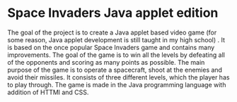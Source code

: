 # Space Invaders Java applet edition
The goal of the project is to create a Java applet based video game (for some reason, Java applet development is still taught in my high school) . It is based on the once popular Space Invaders game and contains many improvements. The goal of the game is to win all the levels by defeating all of the opponents and scoring as many points as possible. The main purpose of the game is to operate a spacecraft, shoot at the enemies and avoid their missiles. It consists of three different levels, which the player has to play through. The game is made in the Java programming language with addition of HTTMl and CSS.
